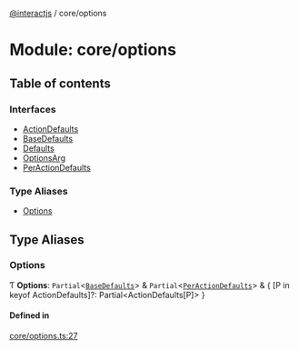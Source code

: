[@interactjs](../README.md) / core/options

# Module: core/options

## Table of contents

### Interfaces

- [ActionDefaults](../interfaces/core_options.ActionDefaults.md)
- [BaseDefaults](../interfaces/core_options.BaseDefaults.md)
- [Defaults](../interfaces/core_options.Defaults.md)
- [OptionsArg](../interfaces/core_options.OptionsArg.md)
- [PerActionDefaults](../interfaces/core_options.PerActionDefaults.md)

### Type Aliases

- [Options](core_options.md#options)

## Type Aliases

### Options

Ƭ **Options**: `Partial`\<[`BaseDefaults`](../interfaces/core_options.BaseDefaults.md)\> & `Partial`\<[`PerActionDefaults`](../interfaces/core_options.PerActionDefaults.md)\> & \{ [P in keyof ActionDefaults]?: Partial\<ActionDefaults[P]\> }

#### Defined in

[core/options.ts:27](https://github.com/taye/interact.js/blob/f56f1fa2/packages/@interactjs/core/options.ts#L27)
